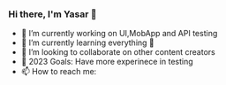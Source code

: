 ### Hi there, I'm Yasar 👋

- 🔭 I’m currently working on UI,MobApp and API testing
- 🌱 I’m currently learning everything 🤣
- 👯 I’m looking to collaborate on other content creators
- 🥅 2023 Goals: Have more experinece in testing
- 📫 How to reach me:
